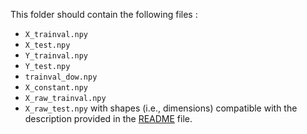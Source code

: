 This folder should contain the following files : 
- `X_trainval.npy`
- `X_test.npy`
- `Y_trainval.npy`
- `Y_test.npy`
- `trainval_dow.npy`
- `X_constant.npy`
- `X_raw_trainval.npy`
- `X_raw_test.npy`
with shapes (i.e., dimensions) compatible with the description provided in the [README](../README.md) file.